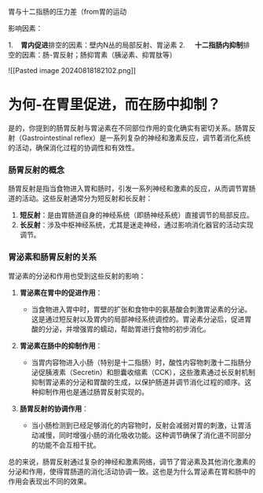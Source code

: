 胃与十二指肠的压力差（from胃的运动

影响因素：

1.    **胃内促进**排空的因素：壁内N丛的局部反射、胃泌素
2.     **十二指肠内抑制**排空的因素：肠-胃反射；肠抑胃素（胰泌素、抑胃肽等）

![[Pasted image 20240818182102.png]]

# 为何-在胃里促进，而在肠中抑制？ 
是的，你提到的肠胃反射与胃泌素在不同部位作用的变化确实有密切关系。肠胃反射（Gastrointestinal reflex）是一系列复杂的神经和激素反应，调节着消化系统的活动，确保消化过程的协调性和有效性。

### 肠胃反射的概念
肠胃反射是指当食物进入胃和肠时，引发一系列神经和激素的反应，从而调节胃肠道的活动。这些反射通常分为短反射和长反射：

1. **短反射**：是由胃肠道自身的神经系统（即肠神经系统）直接调节的局部反应。
2. **长反射**：涉及中枢神经系统，尤其是迷走神经，通过影响消化器官的活动实现调节。

### 胃泌素和肠胃反射的关系
胃泌素的分泌和作用也受到这些反射的影响：

1. **胃泌素在胃中的促进作用**：
   - 当食物进入胃中时，胃壁的扩张和食物中的氨基酸会刺激胃泌素的分泌。这是通过短反射以及胃内的局部神经系统调控的。胃泌素分泌后，促进胃酸的分泌，并增强胃的蠕动，帮助胃进行食物的初步消化。

2. **胃泌素在肠中的抑制作用**：
   - 当胃内容物进入小肠（特别是十二指肠）时，酸性内容物刺激十二指肠分泌促胰液素（Secretin）和胆囊收缩素（CCK），这些激素通过长反射机制抑制胃泌素的分泌和胃酸的生成，以保护肠道并调节消化过程的顺序。这种抑制作用也是通过肠胃反射实现的。

3. **肠胃反射的协调作用**：
   - 当小肠检测到已经足够消化的内容物时，反射会减弱对胃的刺激，让胃活动减慢，同时增强小肠的消化吸收功能。这种调节确保了消化道不同部分的功能不会互相干扰。

总的来说，肠胃反射通过复杂的神经和激素网络，调节了胃泌素及其他消化激素的分泌和作用，使得胃肠道的消化活动协调一致。这也是为什么胃泌素在胃和肠中的作用会表现出不同的效果。